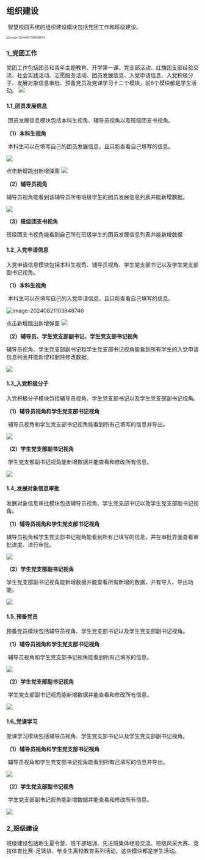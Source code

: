 ## 组织建设

​		智慧校园系统的组织建设模块包括党团工作和班级建设。

<img src="https://hebuta219.github.io/images/image-20240821154556833.png" alt="image-20240821154556833" style="zoom:50%;" />

### 1_党团工作

​		党团工作包括团员和青年主题教育、开学第一课、党支部活动、红旗团支部经验交流、社会实践活动、志愿服务活动、团员发展信息、入党申请信息、入党积极分子、发展对象信息审批、预备党员及党课学习十二个模块，前6个模块都是学生活动。
![](https://raw.githubusercontent.com/HEBUTA219/TyporaPic/main/d6a73aaf082dd41307ddbcfc9a2bd66.png)

#### 1.1_团员发展信息

​		团员发展信息模块包括本科生视角、辅导员视角以及班级团支书视角。

**（1）本科生视角**

​		本科生可以在填写自己的团员发展信息，且只能查看自己填写的信息。

![](https://raw.githubusercontent.com/HEBUTA219/TyporaPic/main/20250501153523.png)

点击新增跳出新增弹窗
![](https://raw.githubusercontent.com/HEBUTA219/TyporaPic/main/1805961888f1f5be86ce97583d4b487.png)

**（2）辅导员视角**

​		辅导员视角能看到该辅导员所带班级学生的团员发展信息列表并能新增数据。

![](https://raw.githubusercontent.com/HEBUTA219/TyporaPic/main/20250501153801.png)

**（3）班级团支书视角**

​		班级团支书视角能看到自己所在班级学生的团员发展信息列表并能新增数据



#### 1.2_入党申请信息

​		入党申请信息模块包括本科生视角、辅导员视角、学生党支部书记以及学生党支部副书记视角。



**（1）本科生视角**

​		本科生可以在填写自己的入党申请信息，且只能查看自己填写的信息。

![image-20240821103848746](https://hebuta219.github.io/images/image-20240821103848746.png)

点击新增跳出新增弹窗
![](https://raw.githubusercontent.com/HEBUTA219/TyporaPic/main/49670e09825c39ff158c9e41904f0fa.png)

**（2）辅导员、学生党支部副书记、学生党支部书记视角**

​		辅导员视角、学生党支部副书记和学生党支部书记视角能看到所有学生的入党申请信息列表并能新增和删除修改数据。

![](https://raw.githubusercontent.com/HEBUTA219/TyporaPic/main/20250501154414.png)


#### 1.3_入党积极分子

​		入党积极分子模块包括辅导员视角、学生党支部书记以及学生党支部副书记视角。

**（1）辅导员视角和学生党支部书记视角**

​		辅导员视角和学生党支部书记视角能看到所有己填写的信息并导出。

![](https://raw.githubusercontent.com/HEBUTA219/TyporaPic/main/20250501160849.png)

**（2）学生党支部副书记视角**

​	        学生党支部副书记视角能新增数据并能查看和修改所有信息。

![](https://raw.githubusercontent.com/HEBUTA219/TyporaPic/main/20250501160952.png)



#### 1.4_发展对象信息审批

​		发展对象信息审批模块包括辅导员视角、学生党支部书记以及学生党支部副书记视角。

**（1）辅导员视角和学生党支部书记视角**

​		辅导员视角和学生党支部书记视角能看到所有己填写的信息，并在审批界面查看审批进度、进行审批。

![](https://raw.githubusercontent.com/HEBUTA219/TyporaPic/main/20250501161103.png)

**（2）学生党支部副书记视角**

​	        学生党支部副书记视角能新增数据并能查看所有新增的数据，并有导入、导出功能。

![](https://raw.githubusercontent.com/HEBUTA219/TyporaPic/main/20250501161216.png)

#### 1.5_预备党员

​		预备党员模块包括辅导员视角、学生党支部书记以及学生党支部副书记视角。

**（1）辅导员视角和学生党支部书记视角**

​		辅导员视角和学生党支部书记视角能看到所有己填写的信息。

![](https://raw.githubusercontent.com/HEBUTA219/TyporaPic/main/20250501161342.png)

**（2）学生党支部副书记视角**

​	        学生党支部副书记视角能新增数据并能查看和修改所有信息。

![](https://raw.githubusercontent.com/HEBUTA219/TyporaPic/main/20250501161246.png)



#### 1.6_党课学习

​		党课学习模块包括辅导员视角、学生党支部书记以及学生党支部副书记视角。

**（1）辅导员视角和学生党支部书记视角**

​		辅导员视角和学生党支部书记视角能看到所有己填写的信息并导出。

![](https://raw.githubusercontent.com/HEBUTA219/TyporaPic/main/20250501161421.png)

**（2）学生党支部副书记视角**

​	        学生党支部副书记视角能新增数据并能查看和修改所有信息。

![](https://raw.githubusercontent.com/HEBUTA219/TyporaPic/main/20250501161308.png)

### 2_班级建设

​		班级建设包括新生夏令营、班干部培训、先进班集体经验交流、班级风采大赛、竞技体育比赛-足篮排、毕业生离校教育系列活动，这些模块都是学生活动。